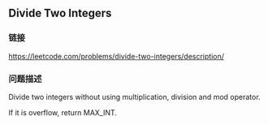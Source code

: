 ## Divide Two Integers  
### 链接  
https://leetcode.com/problems/divide-two-integers/description/  
### 问题描述

Divide two integers without using multiplication, division and mod operator.



If it is overflow, return MAX_INT.

